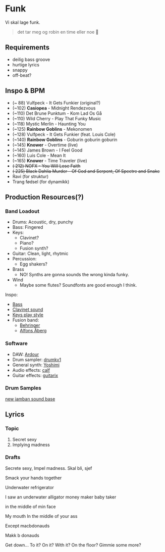 # Funk

Vi skal lage funk.

> det tar meg og robin en time eller noe
> 🙂


## Requirements

* deilig bass groove
* hurtige lyrics
* snappy
* off-beat?


## Inspo & BPM

* (~ 88) Vulfpeck - It Gets Funkier (original?)
* (~102) __Casiopea__ - Midnight Rendezvous
* (~110) Det Brune Punktum - Kom Lad Os Gå
* (~110) Wild Cherry - Play That Funky Music
* (~118) Mystic Merlin - Haunting You
* (~125) __Rainbow Goblins__ - Mekonomen
* (~128) Vulfpeck - It Gets Funkier (feat. Louis Cole)
* (~140) __Rainbow Goblins__ - Goburin goburin goburin
* (~145) __Knower__ - Overtime (live)
* (~145) James Brown - I Feel Good
* (~160) Luis Cole - Mean It
* (~165) __Knower__ - Time Traveler (live)
* ~~( 212) NOFX - You Will Lose Faith~~
* ~~( 225) Black Dahlia Murder - Of God and Serpent, Of Spectre and Snake~~
* Ravi (for struktur)
* Trang fødsel (for dynamikk)


## Production Resources(?)

### Band Loadout

* Drums: Acoustic, dry, punchy
* Bass: Fingered
* Keys:
  * Clavinet?
  * Piano?
  * Fusion synth?
* Guitar: Clean, light, rhytmic
* Percussion:
  * Egg shakers?
* Brass
  * NO!
    Synths are gonna sounds the wrong kinda funky.
* Wind
  * Maybe some flutes? Soundfonts are good enough I think.

Inspo:
* [Bass](https://www.youtube.com/watch?v=C-vLEFm8tNg)
* [Clavinet sound](https://www.youtube.com/watch?v=fIAkTJGegJY)
* [Keys play style](https://www.youtube.com/watch?v=fkhiBO3bBzE)
* Fusion band:
  * [Behringer](https://www.youtube.com/watch?v=55EqwFc2CHw)
  * [Alfons Åberg](https://www.youtube.com/watch?v=h7R82Lp6Nw0)

### Software

* DAW: [Ardour](https://ardour.org/)
* Drum sampler: [drumkv1](https://drumkv1.sourceforge.io/)
* General synth: [Yoshimi](https://yoshimi.github.io/)
* Audio effects: [calf](https://calf-studio-gear.org/)
* Guitar effects: [guitarix](http://guitarix.org/)

### Drum Samples

[new jamban sound base](https://gitlab.com/byllgrim/njsb)


## Lyrics

### Topic

1. Secret sexy
2. Implying madness

### Drafts

Secrete sexy,
Impel madness.
Skal bli, sjef

Smack your hands together

Underwater refrigerator

I saw an underwater alligator money maker baby taker

in the middle of min face

My mouth
In the middle of your ass

Except macbdonauds

Makk b donauds

Get down... To it?
On it? With it?
On the floor?
Gimmie some more?
